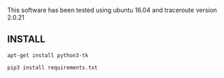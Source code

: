 This software has been tested using ubuntu 16.04 and traceroute version 2.0.21
## INSTALL
`apt-get install python3-tk`

`pip3 install requirements.txt`
